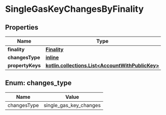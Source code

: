 
# SingleGasKeyChangesByFinality

## Properties
| Name | Type | Description | Notes |
| ------------ | ------------- | ------------- | ------------- |
| **finality** | [**Finality**](Finality.md) |  |  |
| **changesType** | [**inline**](#ChangesType) |  |  |
| **propertyKeys** | [**kotlin.collections.List&lt;AccountWithPublicKey&gt;**](AccountWithPublicKey.md) |  |  |


<a id="ChangesType"></a>
## Enum: changes_type
| Name | Value |
| ---- | ----- |
| changesType | single_gas_key_changes |



